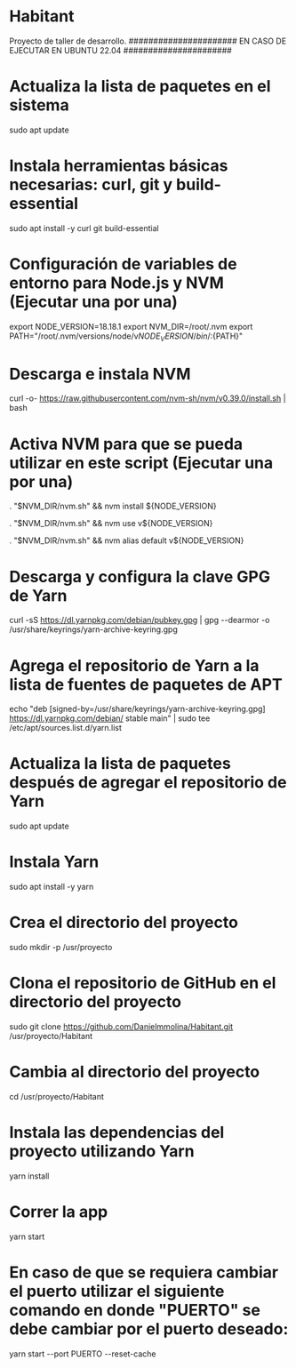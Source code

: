 # Habitant
Proyecto de taller de desarrollo.
###################### EN CASO DE EJECUTAR EN UBUNTU 22.04 ######################
# Actualiza la lista de paquetes en el sistema
sudo apt update

# Instala herramientas básicas necesarias: curl, git y build-essential
sudo apt install -y curl git build-essential

# Configuración de variables de entorno para Node.js y NVM (Ejecutar una por una)
export NODE_VERSION=18.18.1
export NVM_DIR=/root/.nvm
export PATH="/root/.nvm/versions/node/v${NODE_VERSION}/bin/:${PATH}"

# Descarga e instala NVM
curl -o- https://raw.githubusercontent.com/nvm-sh/nvm/v0.39.0/install.sh | bash

# Activa NVM para que se pueda utilizar en este script (Ejecutar una por una)
. "$NVM_DIR/nvm.sh" && nvm install ${NODE_VERSION}

. "$NVM_DIR/nvm.sh" && nvm use v${NODE_VERSION}

. "$NVM_DIR/nvm.sh" && nvm alias default v${NODE_VERSION}

# Descarga y configura la clave GPG de Yarn
curl -sS https://dl.yarnpkg.com/debian/pubkey.gpg | gpg --dearmor -o /usr/share/keyrings/yarn-archive-keyring.gpg

# Agrega el repositorio de Yarn a la lista de fuentes de paquetes de APT
echo "deb [signed-by=/usr/share/keyrings/yarn-archive-keyring.gpg] https://dl.yarnpkg.com/debian/ stable main" | sudo tee /etc/apt/sources.list.d/yarn.list

# Actualiza la lista de paquetes después de agregar el repositorio de Yarn
sudo apt update

# Instala Yarn
sudo apt install -y yarn

# Crea el directorio del proyecto
sudo mkdir -p /usr/proyecto

# Clona el repositorio de GitHub en el directorio del proyecto
sudo git clone https://github.com/Danielmmolina/Habitant.git /usr/proyecto/Habitant

# Cambia al directorio del proyecto
cd /usr/proyecto/Habitant

# Instala las dependencias del proyecto utilizando Yarn
yarn install

# Correr la app
yarn start 

# En caso de que se requiera cambiar el puerto utilizar el siguiente comando en donde "PUERTO" se debe cambiar por el puerto deseado:
yarn start --port PUERTO --reset-cache
